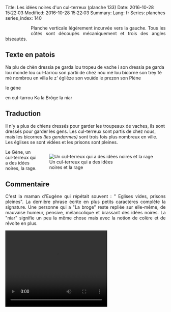Title: Les idées noires d'un cul-terreux (planche 133)
Date: 2016-10-28 15:22:03
Modified: 2016-10-28 15:22:03
Summary: 
Lang: fr
Series: planches
series_index: 140


<figure class="image-block" style="float: left;">
  <img alt="" src="{static}/images/planche_133.png">
</figure>

<p style="text-align:justify;">Planche verticale légèrement incurvée vers la gauche. Tous les côtés sont découpés mécaniquement et trois des angles biseautés.</p>

## Texte en patois
Na plu de chèn dressia pe garda lou tropeu de vache i son dressia pe garda lou monde lou cul–tarrou son  partii de chez nòu mé lou bicorne son trey fé mé nombrou en villa le z‘ églièze son vouïde le prezon son Plène

le gène

en  cul–tarrou Ka la Brôge la niar


## Traduction
Il n'y a plus de chiens dressés pour garder les troupeaux de vaches, ils sont dressés pour garder les gens. Les cul-terreux sont partis de chez nous, mais les bicornes *(les gendarmes)* sont trois fois plus nombreux en ville. Les églises se sont vidées et les prisons sont pleines.

<figure class="image-block" style="float: right;">
  <img alt="Un cul-terreux qui a des idèes noires et la rage" src="{static}/images/planche_133_detail_bas_gauche.png">
  <figcaption style="max-width: 200px">Un cul-terreux qui a des idèes noires et la rage</figcaption>
</figure>


Le Gène,
un cul-terreux qui a des idées noires, la rage.


## Commentaire
<p style="text-align:justify;">C'est la maman d'Eugène qui répétait souvent : " Eglises vides, prisons pleines".
La dernière phrase écrite en plus petits caractères complète la signature.
Une personne qui a "La broge" reste repliée sur elle-même, de mauvaise humeur, pensive, mélancolique et brassant des idées noires.
La "niar" signifie un peu la même chose mais avec la notion de colère et de révolte en plus. </p>


<video width="320" height="240" controls>
  <source src="https://d1njpgd0ygatdn.cloudfront.net/video_133.mp4" type="video/mp4">
</video>
